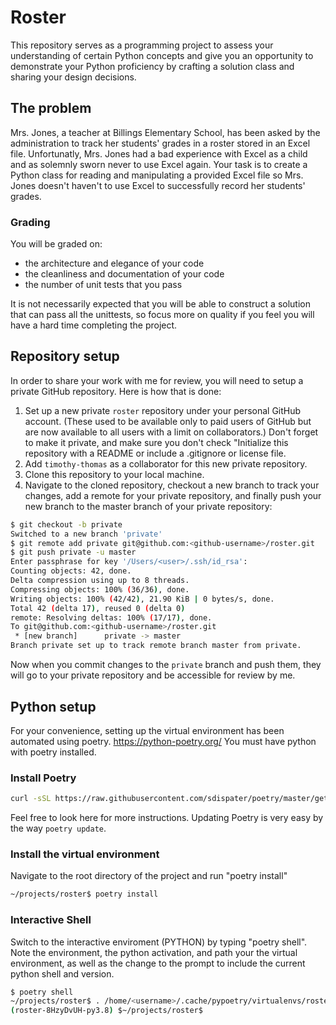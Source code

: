 # Roster

This repository serves as a programming project to assess your understanding of certain Python concepts and give you an opportunity to demonstrate your Python proficiency by crafting a solution class and sharing your design decisions.

## The problem

Mrs. Jones, a teacher at Billings Elementary School, has been asked by the administration to track her students' grades in a roster stored in an Excel file. Unfortunatly, Mrs. Jones had a bad experience with Excel as a child and as solemnly sworn never to use Excel again. Your task is to create a Python class for reading and manipulating a provided Excel file so Mrs. Jones doesn't haven't to use Excel to successfully record her students' grades.

### Grading

You will be graded on:
- the architecture and elegance of your code
- the cleanliness and documentation of your code
- the number of unit tests that you pass

It is not necessarily expected that you will be able to construct a solution that can pass all the unittests, so focus more on quality if you feel you will have a hard time completing the project.


## Repository setup

In order to share your work with me for review, you will need to setup a private GitHub repository. Here is how that is done:

1. Set up a new private `roster` repository under your personal GitHub account. (These used to be available only to paid users of GitHub but are now available to all users with a limit on collaborators.) Don't forget to make it private, and make sure you don't check "Initialize this repository with a README or include a .gitignore or license file.
1. Add `timothy-thomas` as a collaborator for this new private repository.
1. Clone this repository to your local machine.
1. Navigate to the cloned repository, checkout a new branch to track your changes, add a remote for your private repository, and finally push your new branch to the master branch of your private repository:

```bash
$ git checkout -b private
Switched to a new branch 'private'
$ git remote add private git@github.com:<github-username>/roster.git
$ git push private -u master
Enter passphrase for key '/Users/<user>/.ssh/id_rsa': 
Counting objects: 42, done.
Delta compression using up to 8 threads.
Compressing objects: 100% (36/36), done.
Writing objects: 100% (42/42), 21.90 KiB | 0 bytes/s, done.
Total 42 (delta 17), reused 0 (delta 0)
remote: Resolving deltas: 100% (17/17), done.
To git@github.com:<github-username>/roster.git
 * [new branch]      private -> master
Branch private set up to track remote branch master from private.
```

Now when you commit changes to the `private` branch and push them, they will go to your private repository and be accessible for review by me.

## Python setup

For your convenience, setting up the virtual environment has been automated using poetry. https://python-poetry.org/ You must have python with poetry installed.

### Install Poetry

```bash
curl -sSL https://raw.githubusercontent.com/sdispater/poetry/master/get-poetry.py | python
````
Feel free to look here for more instructions. Updating Poetry is very easy by the way ```poetry update```.

### Install the virtual environment

Navigate to the root directory of the project and run "poetry install"

```bash
~/projects/roster$ poetry install
````

### Interactive Shell

Switch to the interactive enviroment (PYTHON) by typing "poetry shell". Note the environment, the python activation, and path your the virtual environment, as well as the change to the prompt to include the current python shell and version.

```bash
$ poetry shell
~/projects/roster$ . /home/<username>/.cache/pypoetry/virtualenvs/roster-8HzyDvUH-py3.8/bin/activate
(roster-8HzyDvUH-py3.8) $~/projects/roster$
````


